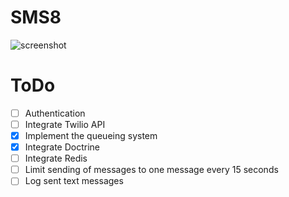 SMS8
========================
![screenshot](https://i.imgur.com/MpkuMDw.jpg "Picture of the application.")

ToDo
========================
- [ ] Authentication
- [ ] Integrate Twilio API
- [x] Implement the queueing system
- [x] Integrate Doctrine
- [ ] Integrate Redis
- [ ] Limit sending of messages to one message every 15 seconds
- [ ] Log sent text messages
